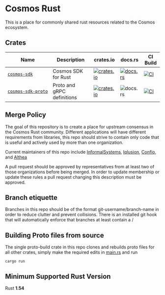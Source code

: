 # Cosmos Rust

This is a place for commonly shared rust resources related to the Cosmos ecosystem.

## Crates

| Name                 | Description                 | crates.io | docs.rs | CI Build |
|----------------------|-----------------------------|-----------|---------|----------|
| [`cosmos‑sdk`]       | Cosmos SDK for Rust         | [![crates.io][cosmos-sdk-crate-img]][cosmos-sdk-crate-link] | [![docs.rs][cosmos-sdk-docs-img]][cosmos-sdk-docs-link] | [![CI][cosmos-sdk-ci-img]][cosmos-sdk-ci-link] |
| [`cosmos‑sdk‑proto`] | Proto and gRPC definitions  | [![crates.io][cosmos-sdk-proto-crate-img]][cosmos-sdk-crate-link] | ![docs.rs][cosmos-sdk-proto-docs-img] | [![CI][cosmos-sdk-proto-ci-img]][cosmos-sdk-proto-ci-link] |

## Merge Policy

The goal of this repository is to create a place for upstream consensus in the Cosmos Rust community. Different applications will have different requirements from libraries, this repo should strive to contain only code that is useful and actively used by more than one organization.

Current maintainers of this repo include [InformalSystems](https://github.com/informalsystems), [Iqlusion](https://github.com/iqlusioninc), [Confio](https://github.com/confio), and [Althea](https://github.com/althea-net)

A pull request should be approved by representatives from at least two of those organizations
before being merged. In order to update membership or update these rules a pull request changing
this description must be approved.

## Branch etiquette

Branches in this repo should be of the format git-username/branch-name in order to reduce
clutter and prevent collisions. There is an installed git hook that will automatically enforce
that branches at least contain a /

## Building Proto files from source

The single proto-build crate in this repo clones and rebuilds proto files for
all other crates, simply make the required edits in [main.rs](proto-build/main.rs) and run

    cargo run

## Minimum Supported Rust Version

Rust **1.54**

[//]: # "crates"

[`cosmos‑sdk`]: https://github.com/cosmos/cosmos-rust/tree/main/cosmos-sdk-rs
[`cosmos‑sdk‑proto`]: https://github.com/cosmos/cosmos-rust/tree/main/cosmos-sdk-proto

[//]: # "badges"

[cosmos-sdk-crate-img]: https://img.shields.io/crates/v/cosmos_sdk.svg?logo=rust
[cosmos-sdk-crate-link]: https://crates.io/crates/cosmos_sdk
[cosmos-sdk-docs-img]: https://docs.rs/cosmos_sdk/badge.svg
[cosmos-sdk-docs-link]: https://docs.rs/cosmos_sdk/
[cosmos-sdk-ci-img]: https://github.com/cosmos/cosmos-rust/workflows/cosmos-sdk-rs/badge.svg
[cosmos-sdk-ci-link]: https://github.com/cosmos/cosmos-rust/actions/workflows/cosmos-sdk-rs.yml

[cosmos-sdk-proto-crate-img]: https://img.shields.io/crates/v/cosmos-sdk-proto.svg?logo=rust
[cosmos-sdk-crate-link]: https://crates.io/crates/cosmos-sdk-proto
[cosmos-sdk-proto-docs-img]: https://docs.rs/cosmos-sdk-proto/badge.svg
[cosmos-sdk-proto-docs-link]: https://docs.rs/cosmos-sdk-proto/
[cosmos-sdk-proto-ci-img]: https://github.com/cosmos/cosmos-rust/workflows/cosmos-sdk-proto/badge.svg
[cosmos-sdk-proto-ci-link]: https://github.com/cosmos/cosmos-rust/actions/workflows/cosmos-sdk-proto.yml
